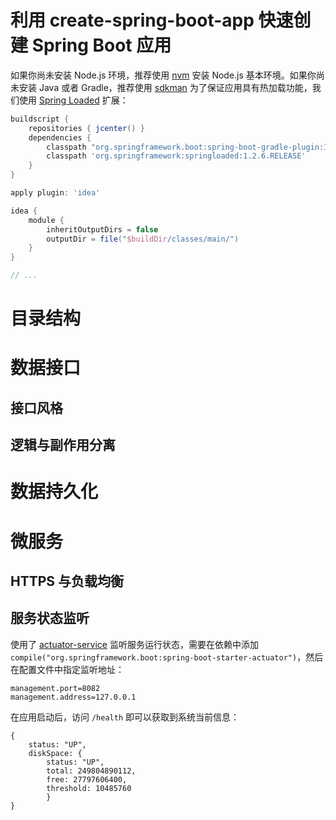 # 利用 create-spring-boot-app 快速创建 Spring Boot 应用

如果你尚未安装 Node.js 环境，推荐使用 [nvm](https://github.com/creationix/nvm) 安装 Node.js 基本环境。如果你尚未安装 Java 或者 Gradle，推荐使用 [sdkman](sdkman.io)
为了保证应用具有热加载功能，我们使用 [Spring Loaded](http://docs.spring.io/spring-boot/docs/current/reference/html/howto-hotswapping.html) 扩展：
```groovy
buildscript {
    repositories { jcenter() }
    dependencies {
        classpath "org.springframework.boot:spring-boot-gradle-plugin:1.5.2.RELEASE"
        classpath 'org.springframework:springloaded:1.2.6.RELEASE'
    }
}

apply plugin: 'idea'

idea {
    module {
        inheritOutputDirs = false
        outputDir = file("$buildDir/classes/main/")
    }
}

// ...
```

# 目录结构

# 数据接口

## 接口风格

## 逻辑与副作用分离

# 数据持久化

# 微服务
 
## HTTPS 与负载均衡

## 服务状态监听

使用了 [actuator-service](https://spring.io/guides/gs/actuator-service/) 监听服务运行状态，需要在依赖中添加 `compile("org.springframework.boot:spring-boot-starter-actuator")`，然后在配置文件中指定监听地址：
```
management.port=8082
management.address=127.0.0.1
```
在应用启动后，访问 `/health` 即可以获取到系统当前信息：
```
{
    status: "UP",
    diskSpace: {
        status: "UP",
        total: 249804890112,
        free: 27797606400,
        threshold: 10485760
        }
}
```